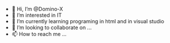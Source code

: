 - 👋 Hi, I’m @Domino-X
- 👀 I’m interested in IT
- 🌱 I’m currently learning programing in html and in visual studio
- 💞️ I’m looking to collaborate on ...
- 📫 How to reach me ...

<!---
Domino-X/Domino-X is a ✨ special ✨ repository because its `README.md` (this file) appears on your GitHub profile.
You can click the Preview link to take a look at your changes.
--->
